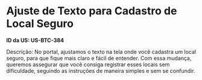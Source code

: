 # Ajuste de Texto para Cadastro de Local Seguro

**ID da US: US-BTC-384**

Descrição: No portal, ajustamos o texto na tela onde você cadastra um local seguro, para que fique mais claro e fácil de entender. Com essa mudança, queremos assegurar que você consiga registrar esses locais sem dificuldade, seguindo as instruções de maneira simples e sem se confundir.